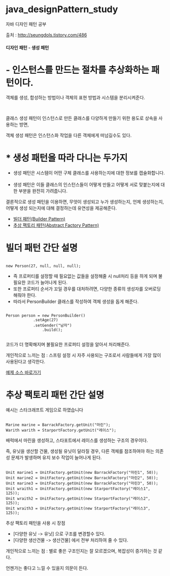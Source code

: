 # java_designPattern_study
자바 디자인 패턴 공부


출처 : <a href="http://seungdols.tistory.com/486">http://seungdols.tistory.com/486</a>

<h4>디자인 패턴 - 생성 패턴</h>

<h1>- 인스턴스를 만드는 절차를 추상화하는 패턴이다.</h1>
<p> 객체를 생성, 합성하는 방법이나 객체의 표현 방법과 시스템을 분리시켜준다.</p>
<br/>
<p>클래스 생성 패턴이 인스턴스로 만든 클래스를 다양하게 만들기 위한 용도로 상속을 사용하는 방면,</p>
<p>객체 생성 패턴은 인스턴스화 작업을 다른 객체에게 떠넘길수도 있다.</p>


<h1>* 생성 패턴을 따라 다니는 두가지</h1>
<ul>
  <li>생성 패턴은 시스템이 어떤 구체 클래스를 사용하는지에 대한 정보를 캡슐화합니다.</li>
  <br/>
  <li>생성 패턴은 이들 클래스의 인스턴스들이 어떻게 만들고 어떻게 서로 맞붙는지에 대한 부분을 완전히 가려줍니다.</li>
</ul>


<p>결론적으로 생성 패턴을 이용하면, 무엇이 생성되고 누가 생성하는지, 언제 생성하는지, 어떻게 생성 되는지에 대해 결정하는데 유연성을 제공해준다.</p>

<ul>
  <li>
    <a href="#-빌더-패턴-간단-설명-">
      빌더 패턴(Builder Pattern)
    </a>
  </li>
	<li>
	  <a href="#-추상-팩토리-패턴-간단-설명-">
		추상 팩토리 패턴(Abstract Factory Pattern)
	  </a>
	</li>
</ul>


<h1> 빌더 패턴 간단 설명 </h1>
<pre><code>
new Person(27, null, null, null);
</code></pre>
<ul>
  <li>즉 프로퍼티를 설정할 때 필요없는 값들을 설정해줄 시 null처리 등을 하게 되며 불필요한 코드가 늘어나게 된다.</li>
	<li>또한 프로퍼티 순서가 꼬일 경우를 대처하려면, 다양한 종류의 생성자를 오버로딩 해줘야 한다.</li>
  <li>따라서 PersonBuilder 클래스를 작성하여 객체 생성을 돕게 해준다.</li>
</ul>

<pre class="prettyprint"><code>
Person person = new PersonBuilder()
			.setAge(27)
			.setGender("남자")
        		.build();
			
</code></pre>

<p> 코드가 더 명확해지며 불필요한 프로퍼티 설정을 알아서 처리해준다. </p>
<p> 개인적으로 느끼는 점 : 스프링 설정 시 자주 사용되는 구조로서 사람들에게 가장 많이 사용된다고 생각한다. </p>

<a href="https://github.com/korbuno/java_designPattern_study/tree/master/src/creationalPattern/builderPattern">예제 소스 바로가기</a>

<h1> 추상 팩토리 패턴 간단 설명 </h1>
<p> 예시는 스타크래프트 게임으로 하였습니다 </p>

<pre><code>
Marine marine = BarrackFactory.getUnit("마린");
Warith warith = StarportFactory.getUnit("레이스");
</code></pre>

<p> 배럭에서 마린을 생성하고, 스타포트에서 레이스를 생성하는 구조의 경우이다. </p>
<p> 즉, 유닛을 생산할 건물, 생성될 유닛이 달라질 경우, 다른 객체를 참조하여야 하는 의존성 문제가 발생하며 유지 보수 작업이 늘어나게 된다. </p>

<pre><code>
Unit marine1 = UnitFactory.getUnit(new BarrackFactory("마린1", 50));
Unit marine2 = UnitFactory.getUnit(new BarrackFactory("마린2", 50));
Unit marine3 = UnitFactory.getUnit(new BarrackFactory("마린3", 50));
Unit wraith1 = UnitFactory.getUnit(new StarportFactory("레이스1", 125));
Unit wraith2 = UnitFactory.getUnit(new StarportFactory("레이스2", 125));
Unit wraith3 = UnitFactory.getUnit(new StarportFactory("레이스3", 125));
</code></pre>

<p> 추상 팩토리 패턴을 사용 시 장점 </p>
<ul>
	<li>[다양한 유닛 -> 유닛] 으로 구조를 변경할수 있다.</li>
	<li>[다양한 생산건물 -> 생산건물] 에서 전부 처리하여 줄 수 있다.</li>
</ul>

<p> 개인적으로 느끼는 점 : 별로 좋은 구조인지는 잘 모르겠으며, 복잡성이 증가하는 것 같다. </p>
<p> 언젠가는 좋다고 느낄 수 있을지 의문이 든다. </p>

